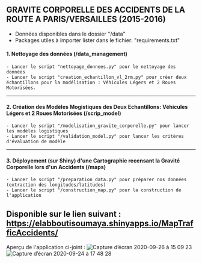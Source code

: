 ##  GRAVITE CORPORELLE DES ACCIDENTS DE LA ROUTE A PARIS/VERSAILLES (2015-2016) 
* Données disponibles dans le dossier "/data"
* Packages utiles à importer lister dans le fichier: "requirements.txt" 


#### **1. Nettoyage des données (/data_management)**
    - Lancer le script "nettoyage_donnees.py" pour le nettoyage des données
    - Lancer le script "creation_echantillon_vl_2rm.py" pour créer deux échantillons pour la modélisation : Véhicules Légers et 2 Roues Motorisées.


<!-- blank line -->
----
<!-- blank line -->


#### **2. Création des Modèles Mogistiques des Deux Echantillons: Véhicules Légers et 2 Roues Motorisées (/scrip_model)**
    - Lancer le script "/modelisation_gravite_corporelle.py" pour lancer les modèles logistiques
    - Lancer le script "/validation_model.py" pour lancer les critères d'évaluation de modèle 


<!-- blank line -->
----
<!-- blank line -->


#### **3. Déployement (sur Shiny) d'une Cartographie recensant la Gravité Corporelle lors d'un Accidents (/maps)**
    - Lancer le script "/preparation_data.py" pour préparer nos données (extraction des longitudes/latitudes) 
    - Lancer le script "/construction_map.py" pour la construction de l'application


## Disponible sur le lien suivant : https://elabboutisoumaya.shinyapps.io/MapTrafficAccidents/ 

Aperçu de l'application ci-joint : 
![Capture d’écran 2020-09-26 à 15 09 23](https://user-images.githubusercontent.com/47501144/94341578-b9b12780-000a-11eb-8e15-b79f11fb64f7.png)
![Capture d’écran 2020-09-24 à 17 48 28](https://user-images.githubusercontent.com/47501144/94169361-feb04f00-fe8e-11ea-82b4-233b2652f2f5.png)
